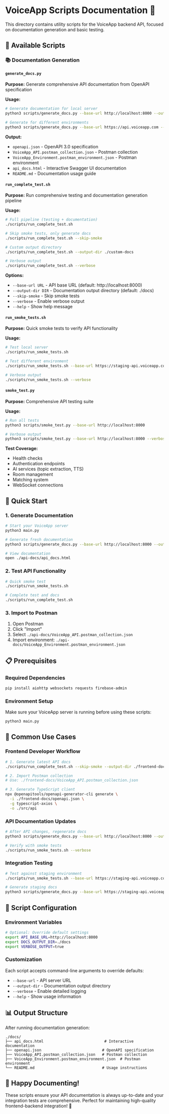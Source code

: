 # VoiceApp Scripts Documentation 📜

This directory contains utility scripts for the VoiceApp backend API, focused on documentation generation and basic testing.

## 📁 **Available Scripts**

### **📚 Documentation Generation**

#### `generate_docs.py`
**Purpose:** Generate comprehensive API documentation from OpenAPI specification

**Usage:**
```bash
# Generate documentation for local server
python3 scripts/generate_docs.py --base-url http://localhost:8000 --output-dir ./docs

# Generate for different environments
python3 scripts/generate_docs.py --base-url https://api.voiceapp.com --output-dir ./prod-docs
```

**Output:**
- `openapi.json` - OpenAPI 3.0 specification
- `VoiceApp_API.postman_collection.json` - Postman collection
- `VoiceApp_Environment.postman_environment.json` - Postman environment
- `api_docs.html` - Interactive Swagger UI documentation
- `README.md` - Documentation usage guide

#### `run_complete_test.sh`
**Purpose:** Run comprehensive testing and documentation generation pipeline

**Usage:**
```bash
# Full pipeline (testing + documentation)
./scripts/run_complete_test.sh

# Skip smoke tests, only generate docs
./scripts/run_complete_test.sh --skip-smoke

# Custom output directory
./scripts/run_complete_test.sh --output-dir ./custom-docs

# Verbose output
./scripts/run_complete_test.sh --verbose
```

**Options:**
- `--base-url URL` - API base URL (default: http://localhost:8000)
- `--output-dir DIR` - Documentation output directory (default: ./docs)
- `--skip-smoke` - Skip smoke tests
- `--verbose` - Enable verbose output
- `--help` - Show help message

#### `run_smoke_tests.sh`
**Purpose:** Quick smoke tests to verify API functionality

**Usage:**
```bash
# Test local server
./scripts/run_smoke_tests.sh

# Test different environment
./scripts/run_smoke_tests.sh --base-url https://staging-api.voiceapp.com

# Verbose output
./scripts/run_smoke_tests.sh --verbose
```

#### `smoke_test.py`
**Purpose:** Comprehensive API testing suite

**Usage:**
```bash
# Run all tests
python3 scripts/smoke_test.py --base-url http://localhost:8000

# Verbose output
python3 scripts/smoke_test.py --base-url http://localhost:8000 --verbose
```

**Test Coverage:**
- Health checks
- Authentication endpoints
- AI services (topic extraction, TTS)
- Room management
- Matching system
- WebSocket connections

## 🚀 **Quick Start**

### **1. Generate Documentation**
```bash
# Start your VoiceApp server
python3 main.py

# Generate fresh documentation
python3 scripts/generate_docs.py --base-url http://localhost:8000 --output-dir ./api-docs

# View documentation
open ./api-docs/api_docs.html
```

### **2. Test API Functionality**
```bash
# Quick smoke test
./scripts/run_smoke_tests.sh

# Complete test and docs
./scripts/run_complete_test.sh
```

### **3. Import to Postman**
1. Open Postman
2. Click "Import"
3. Select `./api-docs/VoiceApp_API.postman_collection.json`
4. Import environment: `./api-docs/VoiceApp_Environment.postman_environment.json`

## 📋 **Prerequisites**

### **Required Dependencies**
```bash
pip install aiohttp websockets requests firebase-admin
```

### **Environment Setup**
Make sure your VoiceApp server is running before using these scripts:
```bash
python3 main.py
```

## 🎯 **Common Use Cases**

### **Frontend Developer Workflow**
```bash
# 1. Generate latest API docs
./scripts/run_complete_test.sh --skip-smoke --output-dir ./frontend-docs

# 2. Import Postman collection
# Use: ./frontend-docs/VoiceApp_API.postman_collection.json

# 3. Generate TypeScript client
npx @openapitools/openapi-generator-cli generate \
  -i ./frontend-docs/openapi.json \
  -g typescript-axios \
  -o ./src/api
```

### **API Documentation Updates**
```bash
# After API changes, regenerate docs
python3 scripts/generate_docs.py --base-url http://localhost:8000 --output-dir ./docs

# Verify with smoke tests
./scripts/run_smoke_tests.sh --verbose
```

### **Integration Testing**
```bash
# Test against staging environment
./scripts/run_smoke_tests.sh --base-url https://staging-api.voiceapp.com

# Generate staging docs
python3 scripts/generate_docs.py --base-url https://staging-api.voiceapp.com --output-dir ./staging-docs
```

## 🔧 **Script Configuration**

### **Environment Variables**
```bash
# Optional: Override default settings
export API_BASE_URL=http://localhost:8000
export DOCS_OUTPUT_DIR=./docs
export VERBOSE_OUTPUT=true
```

### **Customization**
Each script accepts command-line arguments to override defaults:
- `--base-url` - API server URL
- `--output-dir` - Documentation output directory
- `--verbose` - Enable detailed logging
- `--help` - Show usage information

## 📊 **Output Structure**

After running documentation generation:
```
./docs/
├── api_docs.html                           # Interactive documentation
├── openapi.json                           # OpenAPI specification
├── VoiceApp_API.postman_collection.json   # Postman collection
├── VoiceApp_Environment.postman_environment.json  # Postman environment
└── README.md                              # Usage instructions
```

## 🎉 **Happy Documenting!**

These scripts ensure your API documentation is always up-to-date and your integration tests are comprehensive. Perfect for maintaining high-quality frontend-backend integration! 🚀 